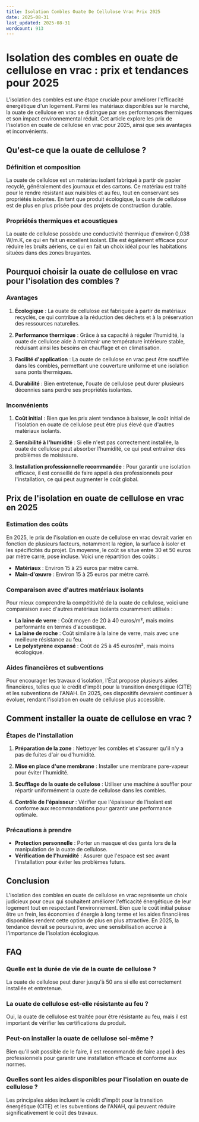 ```yaml
---
title: Isolation Combles Ouate De Cellulose Vrac Prix 2025
date: 2025-08-31
last_updated: 2025-08-31
wordcount: 913
---
```


# Isolation des combles en ouate de cellulose en vrac : prix et tendances pour 2025

L'isolation des combles est une étape cruciale pour améliorer l'efficacité énergétique d'un logement. Parmi les matériaux disponibles sur le marché, la ouate de cellulose en vrac se distingue par ses performances thermiques et son impact environnemental réduit. Cet article explore les prix de l'isolation en ouate de cellulose en vrac pour 2025, ainsi que ses avantages et inconvénients.

## Qu'est-ce que la ouate de cellulose ?

### Définition et composition

La ouate de cellulose est un matériau isolant fabriqué à partir de papier recyclé, généralement des journaux et des cartons. Ce matériau est traité pour le rendre résistant aux nuisibles et au feu, tout en conservant ses propriétés isolantes. En tant que produit écologique, la ouate de cellulose est de plus en plus prisée pour des projets de construction durable.

### Propriétés thermiques et acoustiques

La ouate de cellulose possède une conductivité thermique d'environ 0,038 W/m.K, ce qui en fait un excellent isolant. Elle est également efficace pour réduire les bruits aériens, ce qui en fait un choix idéal pour les habitations situées dans des zones bruyantes.

## Pourquoi choisir la ouate de cellulose en vrac pour l'isolation des combles ?

### Avantages

1. **Écologique** : La ouate de cellulose est fabriquée à partir de matériaux recyclés, ce qui contribue à la réduction des déchets et à la préservation des ressources naturelles.
   
2. **Performance thermique** : Grâce à sa capacité à réguler l'humidité, la ouate de cellulose aide à maintenir une température intérieure stable, réduisant ainsi les besoins en chauffage et en climatisation.

3. **Facilité d'application** : La ouate de cellulose en vrac peut être soufflée dans les combles, permettant une couverture uniforme et une isolation sans ponts thermiques.

4. **Durabilité** : Bien entretenue, l'ouate de cellulose peut durer plusieurs décennies sans perdre ses propriétés isolantes.

### Inconvénients

1. **Coût initial** : Bien que les prix aient tendance à baisser, le coût initial de l'isolation en ouate de cellulose peut être plus élevé que d'autres matériaux isolants.

2. **Sensibilité à l'humidité** : Si elle n'est pas correctement installée, la ouate de cellulose peut absorber l'humidité, ce qui peut entraîner des problèmes de moisissure.

3. **Installation professionnelle recommandée** : Pour garantir une isolation efficace, il est conseillé de faire appel à des professionnels pour l'installation, ce qui peut augmenter le coût global.

## Prix de l'isolation en ouate de cellulose en vrac en 2025

### Estimation des coûts

En 2025, le prix de l'isolation en ouate de cellulose en vrac devrait varier en fonction de plusieurs facteurs, notamment la région, la surface à isoler et les spécificités du projet. En moyenne, le coût se situe entre 30 et 50 euros par mètre carré, pose incluse. Voici une répartition des coûts :

- **Matériaux** : Environ 15 à 25 euros par mètre carré.
- **Main-d'œuvre** : Environ 15 à 25 euros par mètre carré.

### Comparaison avec d'autres matériaux isolants

Pour mieux comprendre la compétitivité de la ouate de cellulose, voici une comparaison avec d'autres matériaux isolants couramment utilisés :

- **La laine de verre** : Coût moyen de 20 à 40 euros/m², mais moins performante en termes d'acoustique.
- **La laine de roche** : Coût similaire à la laine de verre, mais avec une meilleure résistance au feu.
- **Le polystyrène expansé** : Coût de 25 à 45 euros/m², mais moins écologique.

### Aides financières et subventions

Pour encourager les travaux d'isolation, l'État propose plusieurs aides financières, telles que le crédit d'impôt pour la transition énergétique (CITE) et les subventions de l'ANAH. En 2025, ces dispositifs devraient continuer à évoluer, rendant l'isolation en ouate de cellulose plus accessible.

## Comment installer la ouate de cellulose en vrac ?

### Étapes de l'installation

1. **Préparation de la zone** : Nettoyer les combles et s'assurer qu'il n'y a pas de fuites d'air ou d'humidité.
   
2. **Mise en place d'une membrane** : Installer une membrane pare-vapeur pour éviter l'humidité.

3. **Soufflage de la ouate de cellulose** : Utiliser une machine à souffler pour répartir uniformément la ouate de cellulose dans les combles.

4. **Contrôle de l'épaisseur** : Vérifier que l'épaisseur de l'isolant est conforme aux recommandations pour garantir une performance optimale.

### Précautions à prendre

- **Protection personnelle** : Porter un masque et des gants lors de la manipulation de la ouate de cellulose.
- **Vérification de l'humidité** : Assurer que l'espace est sec avant l'installation pour éviter les problèmes futurs.

## Conclusion

L'isolation des combles en ouate de cellulose en vrac représente un choix judicieux pour ceux qui souhaitent améliorer l'efficacité énergétique de leur logement tout en respectant l'environnement. Bien que le coût initial puisse être un frein, les économies d'énergie à long terme et les aides financières disponibles rendent cette option de plus en plus attractive. En 2025, la tendance devrait se poursuivre, avec une sensibilisation accrue à l'importance de l'isolation écologique.

## FAQ

### Quelle est la durée de vie de la ouate de cellulose ?

La ouate de cellulose peut durer jusqu'à 50 ans si elle est correctement installée et entretenue.

### La ouate de cellulose est-elle résistante au feu ?

Oui, la ouate de cellulose est traitée pour être résistante au feu, mais il est important de vérifier les certifications du produit.

### Peut-on installer la ouate de cellulose soi-même ?

Bien qu'il soit possible de le faire, il est recommandé de faire appel à des professionnels pour garantir une installation efficace et conforme aux normes.

### Quelles sont les aides disponibles pour l'isolation en ouate de cellulose ?

Les principales aides incluent le crédit d'impôt pour la transition énergétique (CITE) et les subventions de l'ANAH, qui peuvent réduire significativement le coût des travaux.